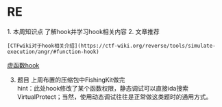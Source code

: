 <h1 id="re">RE</h1>
1. 本周知识点 了解hook并学习hook相关内容
2. 文章推荐

 	[CTFwiki对于hook相关介绍](https://ctf-wiki.org/reverse/tools/simulate-execution/angr/#function-hook)

[虚函数hook](https://blog.csdn.net/weixin_43742894/article/details/105998391)

3. 题目 上周布置的压缩包中FishingKit做完  
 hint：此处hook修改了某个函数权限，静态调试可以直接ida搜索VirtualProtect；当然，使用动态调试往往是正常做这类题时的通用方式。

